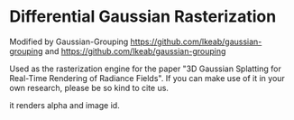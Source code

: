 # Differential Gaussian Rasterization

Modified by Gaussian-Grouping https://github.com/lkeab/gaussian-grouping and https://github.com/lkeab/gaussian-grouping

Used as the rasterization engine for the paper "3D Gaussian Splatting for Real-Time Rendering of Radiance Fields". If you can make use of it in your own research, please be so kind to cite us.

it renders alpha and image id.
